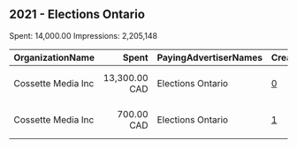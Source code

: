 ## 2021 - Elections Ontario 
Spent: 14,000.00
Impressions: 2,205,148

|OrganizationName|Spent|PayingAdvertiserNames|CreativeUrls|Impressions|Genders|AgeBrackets|CountryCodes|BillingAddresses|CandidateBallotInformation|
|:---|---:|:---|:---|---:|:---|:---|:---|:---|:---|
|Cossette Media Inc|13,300.00 CAD|Elections Ontario|[0](https://www.snap.com/political-ads/asset/ea0df377cd33569332b9d25e5bbe8930ef55f588e86367c3e384565df07b56eb?mediaType=mp4)|2,084,903||18+|canada|"P.O. Box. 11613, Succ. Centre-ville,Montreal,H3C5V9,CA"||
|Cossette Media Inc|700.00 CAD|Elections Ontario|[1](https://www.snap.com/political-ads/asset/c61da1fc5b47fe00d228bc8823612ded49fe61891a3e26b98a51f64e9c2c931c?mediaType=mp4)|120,245||18+|canada|"P.O. Box. 11613, Succ. Centre-ville,Montreal,H3C5V9,CA"||
